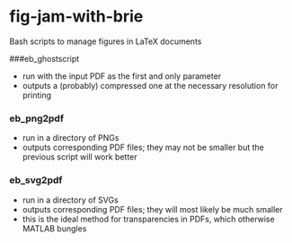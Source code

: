 # fig-jam-with-brie
Bash scripts to manage figures in LaTeX documents

###eb_ghostscript
- run with the input PDF as the first and only parameter
- outputs a (probably) compressed one at the necessary resolution for printing

### eb_png2pdf
- run in a directory of PNGs
- outputs corresponding PDF files; they may not be smaller but the previous script will work better 

### eb_svg2pdf
- run in a directory of SVGs
- outputs corresponding PDF files; they will most likely be much smaller
- this is the ideal method for transparencies in PDFs, which otherwise MATLAB bungles
